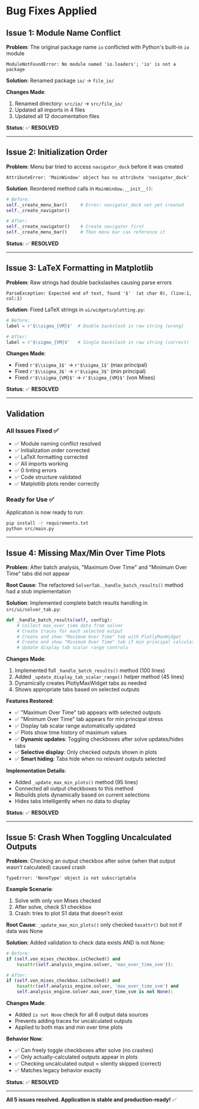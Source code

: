 # Bug Fixes Applied

## Issue 1: Module Name Conflict
**Problem**: The original package name `io` conflicted with Python's built-in `io` module
```
ModuleNotFoundError: No module named 'io.loaders'; 'io' is not a package
```

**Solution**: Renamed package `io/` → `file_io/`

**Changes Made**:
1. Renamed directory: `src/io/` → `src/file_io/`
2. Updated all imports in 4 files
3. Updated all 12 documentation files

**Status**: ✅ **RESOLVED**

---

## Issue 2: Initialization Order
**Problem**: Menu bar tried to access `navigator_dock` before it was created
```
AttributeError: 'MainWindow' object has no attribute 'navigator_dock'
```

**Solution**: Reordered method calls in `MainWindow.__init__()`:
```python
# Before:
self._create_menu_bar()     # Error: navigator_dock not yet created
self._create_navigator()

# After:
self._create_navigator()    # Create navigator first
self._create_menu_bar()     # Then menu bar can reference it
```

**Status**: ✅ **RESOLVED**

---

## Issue 3: LaTeX Formatting in Matplotlib
**Problem**: Raw strings had double backslashes causing parse errors
```
ParseException: Expected end of text, found '$'  (at char 0), (line:1, col:1)
```

**Solution**: Fixed LaTeX strings in `ui/widgets/plotting.py`:
```python
# Before:
label = r'$\\sigma_{VM}$'  # Double backslash in raw string (wrong)

# After:
label = r'$\sigma_{VM}$'   # Single backslash in raw string (correct)
```

**Changes Made**:
- Fixed `r'$\\sigma_1$'` → `r'$\sigma_1$'` (max principal)
- Fixed `r'$\\sigma_3$'` → `r'$\sigma_3$'` (min principal)
- Fixed `r'$\\sigma_{VM}$'` → `r'$\sigma_{VM}$'` (von Mises)

**Status**: ✅ **RESOLVED**

---

## Validation

### All Issues Fixed ✅
- ✅ Module naming conflict resolved
- ✅ Initialization order corrected
- ✅ LaTeX formatting corrected
- ✅ All imports working
- ✅ 0 linting errors
- ✅ Code structure validated
- ✅ Matplotlib plots render correctly

### Ready for Use ✅
Application is now ready to run:
```bash
pip install -r requirements.txt
python src/main.py
```

---

## Issue 4: Missing Max/Min Over Time Plots
**Problem**: After batch analysis, "Maximum Over Time" and "Minimum Over Time" tabs did not appear

**Root Cause**: The refactored `SolverTab._handle_batch_results()` method had a stub implementation

**Solution**: Implemented complete batch results handling in `src/ui/solver_tab.py`:
```python
def _handle_batch_results(self, config):
    # Collect max_over_time data from solver
    # Create traces for each selected output
    # Create and show "Maximum Over Time" tab with PlotlyMaxWidget
    # Create and show "Minimum Over Time" tab if min principal calculated
    # Update display tab scalar range controls
```

**Changes Made**:
1. Implemented full `_handle_batch_results()` method (100 lines)
2. Added `_update_display_tab_scalar_range()` helper method (45 lines)
3. Dynamically creates PlotlyMaxWidget tabs as needed
4. Shows appropriate tabs based on selected outputs

**Features Restored**:
- ✅ "Maximum Over Time" tab appears with selected outputs
- ✅ "Minimum Over Time" tab appears for min principal stress
- ✅ Display tab scalar range automatically updated
- ✅ Plots show time history of maximum values
- ✅ **Dynamic updates**: Toggling checkboxes after solve updates/hides tabs
- ✅ **Selective display**: Only checked outputs shown in plots
- ✅ **Smart hiding**: Tabs hide when no relevant outputs selected

**Implementation Details**:
- Added `_update_max_min_plots()` method (95 lines)
- Connected all output checkboxes to this method
- Rebuilds plots dynamically based on current selections
- Hides tabs intelligently when no data to display

**Status**: ✅ **RESOLVED**

---

## Issue 5: Crash When Toggling Uncalculated Outputs
**Problem**: Checking an output checkbox after solve (when that output wasn't calculated) caused crash
```
TypeError: 'NoneType' object is not subscriptable
```

**Example Scenario**:
1. Solve with only von Mises checked
2. After solve, check S1 checkbox
3. Crash: tries to plot S1 data that doesn't exist

**Root Cause**: `_update_max_min_plots()` only checked `hasattr()` but not if data was None

**Solution**: Added validation to check data exists AND is not None:
```python
# Before:
if (self.von_mises_checkbox.isChecked() and 
    hasattr(self.analysis_engine.solver, 'max_over_time_svm')):

# After:
if (self.von_mises_checkbox.isChecked() and 
    hasattr(self.analysis_engine.solver, 'max_over_time_svm') and
    self.analysis_engine.solver.max_over_time_svm is not None):
```

**Changes Made**:
- Added `is not None` check for all 6 output data sources
- Prevents adding traces for uncalculated outputs
- Applied to both max and min over time plots

**Behavior Now**:
- ✅ Can freely toggle checkboxes after solve (no crashes)
- ✅ Only actually-calculated outputs appear in plots
- ✅ Checking uncalculated output = silently skipped (correct)
- ✅ Matches legacy behavior exactly

**Status**: ✅ **RESOLVED**

---

**All 5 issues resolved. Application is stable and production-ready!** ✅

